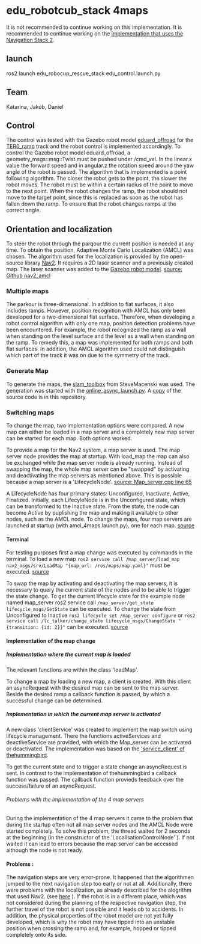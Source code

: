 # edu_robotcub_stack 4maps

It is not recommended to continue working on this implementation. It is recommended to continue working on the [implementation that uses the Navigation Stack 2](https://github.com/EduArt-Robotik/edu_robocub_rescue_stack).

## launch
ros2 launch edu_robocup_rescue_stack edu_control.launch.py 

## Team

Katarina, Jakob, Daniel

## Control

The control was tested with the Gazebo robot model [eduard_offroad](https://github.com/EduArt-Robotik/edu_simulation/tree/feature/sand_gravel_ramp/model/eduard_offroad) for the [TER0_ramp](https://github.com/EduArt-Robotik/edu_simulation/tree/feature/sand_gravel_ramp/model/TER0_ramp) track and the robot control is implemented accordingly. To control the Gazebo robot model eduard_offroad, a geometry_msgs::msg::Twist must be pushed under /cmd_vel. In the linear.x value the forward speed and in angular.z the rotation speed around the yaw angle of the robot is passed. The algorithm that is implemented is a point following algorithm. The closer the robot gets to the point, the slower the robot moves. The robot must be within a certain radius of the point to move to the next point. When the robot changes the ramp, the robot should not move to the target point, since this is replaced as soon as the robot has fallen down the ramp. To ensure that the robot changes ramps at the correct angle.


## Orientation and localization

To steer the robot through the parqour the current position is needed at any time. To obtain the position, Adaptive Monte Carlo Localization (AMCL) was chosen. The algorithm used for the localization is provided by the open-source library [Nav2](https://navigation.ros.org/). It requires a 2D laser scanner and a previously created map. The laser scanner was added to the [Gazebo robot model](https://github.com/EduArt-Robotik/edu_simulation/tree/feature/sand_gravel_ramp/model/eduard_offroad). [source: Github nav2_amcl](https://github.com/ros-planning/navigation2/tree/main/nav2_amcl)

### Multiple maps

The parkour is three-dimensional. In addition to flat surfaces, it also includes ramps. However, position recognition with AMCL has only been developed for a two-dimensional flat surface. Therefore, when developing a robot control algorithm with only one map, position detection problems have been encountered. For example, the robot recognized the ramp as a wall when standing on the level surface and the level as a wall when standing on the ramp. To remedy this, a map was implemented for both ramps and both flat surfaces.
In addition, the AMCL algorithm used could not distinguish which part of the track it was on due to the symmetry of the track. 

### Generate Map 

To generate the maps, the [slam_toolbox](https://github.com/SteveMacenski/slam_toolbox)
from SteveMacenski was used. The generation was started with the [online_async_launch.py](https://github.com/SteveMacenski/slam_toolbox/blob/ros2/launch/online_async_launch.py). A [copy](https://github.com/SteveMacenski/slam_toolbox/blob/ros2/launch/online_async_launch.py) of the source code is in this repository.

### Switching maps

To change the map, two implementation options were compared. A new map can either be loaded in a map server and a completely new map server can be started for each map. Both options worked.

To provide a map for the Nav2 system, a map server is used. The map server node provides the map at startup. With load_map the map can also be exchanged while the map server node is already running. Instead of swapping the map, the whole map server can be "swapped" by activating and deactivating the map servers as mentioned above. This is possible because a map server is a 'LifecycleNode'. [source: Map_server.cpp line 65](https://github.com/ros-planning/navigation2/blob/main/nav2_map_server/src/map_server/map_server.cpp)

A LifecycleNode has four primary states: Unconfigured, Inactivate, Active, Finalized. Initially, each LifecyleNode is in the Unconfigured state, which can be transformed to the Inactive state. From the state, the node can become Active by puplishing the map and making it available to other nodes, such as the AMCL node.
To change the maps, four map servers are launched at startup (with amcl_4maps.launch.py), one for each map. [source](https://design.ros2.org/articles/node_lifecycle.html)

#### Terminal
For testing purposes first a map change was executed by commands in the terminal. To load a new map `ros2 service call /map_server/load_map nav2_msgs/srv/LoadMap "{map_url: /ros/maps/map.yaml}"` must be executed. [source](https://github.com/ros-planning/navigation2/blob/main/nav2_map_server/README.md) 

To swap the map by activating and deactivating the map servers, it is necessary to query the current state of the nodes and to be able to trigger the state change. To get the current lifecycle state for the example node named map_server ros2 service call `/map_server/get_state lifecycle_msgs/GetState` can be executed. To change the state from Unconfigured to Inactive `ros2 lifecycle set /map_server configure` or `ros2 service call /lc_talker/change_state lifecycle_msgs/ChangeState "{transition: {id: 2}}"` can be executed. [source](https://index.ros.org/p/lifecycle/)

#### Implementation of the map change

##### Implementation where the current map is loaded
The relevant functions are within the class 'loadMap'.

To change a map by loading a new map, a client is created. With this client an asyncRequest with the desired map can be sent to the map server. Beside the desired ramp a callback function is passed, by which a successful change can be determined.

##### Implementation in which the current map server is activated 
A new class 'clientService' was created to implement the map switch using lifecycle management. There the functions activeServices and deactiveService are provided, with which the Map_server can be activated or deactivated. The implementation was based on the ['service_client' of thehummingbird](https://github.com/thehummingbird/robotics_demos/blob/main/lifecycle_node/src/demo_lifecycle/src/service_client.cpp). 

To get the current state and to trigger a state change an asyncRequest is sent. In contrast to the implementation of thehummingbird a callback function was passed. The callback function provieds feedback over the success/failure of an asyncRequest.

###### Problems with the implementation of the 4 map servers
During the implementation of the 4 map servers it came to the problem that during the startup often not all map server nodes and the AMCL Node were started completely. To solve this problem, the thread waited for 2 seconds at the beginning (in the constructor of the 'LocalisationControlNode' ). If not waited it can lead to errors because the map server can be accessed although the node is not ready.

#### Problems :
The navigation steps are very error-prone. It happened that the algorithmen jumped to the next navigation step too early or not at all. Additionally, there were problems with the localization, as already described for the alogrithm that used Nav2. (see [here](README.md#Incorrect-localization) ). If the robot is in a different place, which was not considered during the planning of the respective navigation step, the further travel of the robot is not possible and it leads ob to accidents.
In addition, the physical properties of the robot model are not yet fully developed, which is why the robot may have tipped into an unstable position when crossing the ramp and, for example, hopped or tipped completely onto its side.

